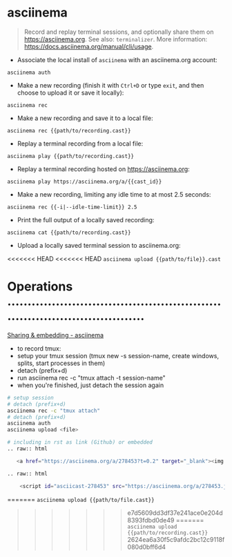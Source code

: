 # asciinema

> Record and replay terminal sessions, and optionally share them on <https://asciinema.org>.
> See also: `terminalizer`.
> More information: <https://docs.asciinema.org/manual/cli/usage>.

- Associate the local install of `asciinema` with an asciinema.org account:

`asciinema auth`

- Make a new recording (finish it with `Ctrl+D` or type `exit`, and then choose to upload it or save it locally):

`asciinema rec`

- Make a new recording and save it to a local file:

`asciinema rec {{path/to/recording.cast}}`

- Replay a terminal recording from a local file:

`asciinema play {{path/to/recording.cast}}`

- Replay a terminal recording hosted on <https://asciinema.org>:

`asciinema play https://asciinema.org/a/{{cast_id}}`

- Make a new recording, limiting any idle time to at most 2.5 seconds:

`asciinema rec {{-i|--idle-time-limit}} 2.5`

- Print the full output of a locally saved recording:

`asciinema cat {{path/to/recording.cast}}`

- Upload a locally saved terminal session to asciinema.org:

<<<<<<< HEAD
<<<<<<< HEAD
`asciinema upload {{path/to/file}}.cast`


# Operations .......................................................................................
[Sharing & embedding - asciinema](https://asciinema.org/docs/embedding)

- to record tmux:
- setup your tmux session (tmux new -s session-name, create windows, splits, start processes in them)
- detach (prefix+d)
- run asciinema rec -c "tmux attach -t session-name"
- when you're finished, just detach the session again

```bash
# setup session
# detach (prefix+d)
asciinema rec -c "tmux attach"
# detach (prefix+d)
asciinema auth
asciinema upload <file>

# including in rst as link (Github) or embedded
.. raw:: html

   <a href="https://asciinema.org/a/278453?t=0.2" target="_blank"><img src="https://asciinema.org/a/278453.svg" /></a>

.. raw:: html

    <script id="asciicast-278453" src="https://asciinema.org/a/278453.js" async></script>
```
=======
`asciinema upload {{path/to/file.cast}}`
>>>>>>> e7d5609dd3df37e241ace0e204d8393fdbd0de49
=======
`asciinema upload {{path/to/recording.cast}}`
>>>>>>> 2624ea6a30f5c9afdc2bc12c9118f080d0bff6d4
